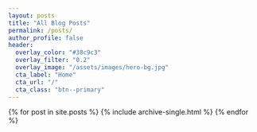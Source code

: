 ```yaml
---
layout: posts
title: "All Blog Posts"
permalink: /posts/
author_profile: false
header:
  overlay_color: "#38c9c3"
  overlay_filter: "0.2"
  overlay_image: "/assets/images/hero-bg.jpg"
  cta_label: "Home"
  cta_url: "/"
  cta_class: "btn--primary"
---
```


{% for post in site.posts %}
  {% include archive-single.html %}
{% endfor %}
